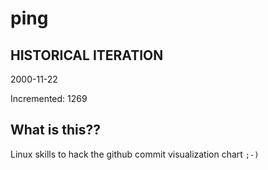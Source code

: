 # ping

## HISTORICAL ITERATION
2000-11-22

Incremented: 1269

## What is this?? 
Linux skills to hack the github commit visualization chart `;-)`
